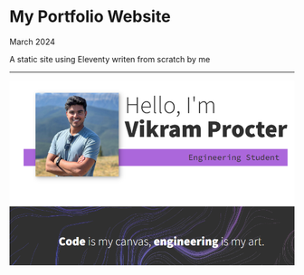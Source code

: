 # My Portfolio Website

March 2024

A static site using Eleventy writen from scratch by me

---

![Img of My Portfolio Website](WebsiteImage.png)
